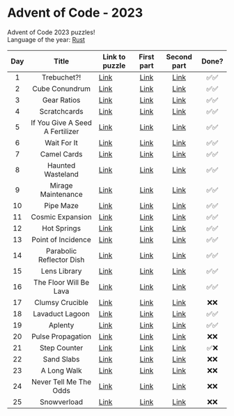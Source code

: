 # Advent of Code - 2023
Advent of Code 2023 puzzles! <br>
Language of the year: [Rust](https://www.rust-lang.org/)

| Day | Title | Link to puzzle          | First part | Second part | Done? |
| :---: | :-: | -------------- | :---: | :---: | :---: |
|  1   |  Trebuchet?!  | [Link](https://adventofcode.com/2023/day/1) | [Link](/puzzle_1a/src/main.rs) | [Link](/puzzle_1b/src/main.rs) | ✅✅ |
|  2   |  Cube Conundrum  | [Link](https://adventofcode.com/2023/day/2) | [Link](/puzzle_2a/src/main.rs) | [Link](/puzzle_2b/src/main.rs) | ✅✅ |
|  3   |  Gear Ratios  | [Link](https://adventofcode.com/2023/day/3) | [Link](/puzzle_3a/src/main.rs) | [Link](/puzzle_3b/src/main.rs) | ✅✅ |
|  4   |  Scratchcards  | [Link](https://adventofcode.com/2023/day/4) | [Link](/puzzle_4a/src/main.rs) | [Link](/puzzle_4b/src/main.rs) | ✅✅ |
|  5   |  If You Give A Seed A Fertilizer  | [Link](https://adventofcode.com/2023/day/5) | [Link](/puzzle_5a/src/main.rs) | [Link](/puzzle_5b/src/main.rs) | ✅✅ |
|  6   |  Wait For It  | [Link](https://adventofcode.com/2023/day/6) | [Link](/puzzle_6a/src/main.rs) | [Link](/puzzle_6b/src/main.rs) | ✅✅ |
|  7   |  Camel Cards  | [Link](https://adventofcode.com/2023/day/7) | [Link](/puzzle_7a/src/main.rs) | [Link](/puzzle_7b/src/main.rs) | ✅✅ |
|  8   |  Haunted Wasteland  | [Link](https://adventofcode.com/2023/day/8) | [Link](/puzzle_8a/src/main.rs) | [Link](/puzzle_8b/src/main.rs) | ✅✅ |
|  9   |  Mirage Maintenance  | [Link](https://adventofcode.com/2023/day/9) | [Link](/puzzle_9a/src/main.rs) | [Link](/puzzle_9b/src/main.rs) | ✅✅ |
|  10  |  Pipe Maze  | [Link](https://adventofcode.com/2023/day/10) | [Link](/puzzle_10a/src/main.rs) | [Link](/puzzle_10b/src/main.rs) | ✅✅ |
|  11  |  Cosmic Expansion  | [Link](https://adventofcode.com/2023/day/11) | [Link](/puzzle_11a/src/main.rs) | [Link](/puzzle_11b/src/main.rs) | ✅✅ |
|  12  |  Hot Springs  | [Link](https://adventofcode.com/2023/day/12) | [Link](/puzzle_12a/src/main.rs) | [Link](/puzzle_12b/src/main.rs) | ✅✅ |
|  13  |  Point of Incidence  | [Link](https://adventofcode.com/2023/day/13) | [Link](/puzzle_13a/src/main.rs) | [Link](/puzzle_13b/src/main.rs) | ✅✅ |
|  14  |  Parabolic Reflector Dish  | [Link](https://adventofcode.com/2023/day/14) | [Link](/puzzle_14a/src/main.rs) | [Link](/puzzle_14b/src/main.rs) | ✅✅ |
|  15  |  Lens Library  | [Link](https://adventofcode.com/2023/day/15) | [Link](/puzzle_15a/src/main.rs) | [Link](/puzzle_15b/src/main.rs) | ✅✅ |
|  16  |  The Floor Will Be Lava  | [Link](https://adventofcode.com/2023/day/16) | [Link](/puzzle_16a/src/main.rs) | [Link](/puzzle_16b/src/main.rs) | ✅✅ |
|  17  |  Clumsy Crucible  | [Link](https://adventofcode.com/2023/day/17) | [Link](/puzzle_17a/src/main.rs) | [Link](/puzzle_17b/src/main.rs) | ❌❌ |
|  18  |  Lavaduct Lagoon  | [Link](https://adventofcode.com/2023/day/18) | [Link](/puzzle_18a/src/main.rs) | [Link](/puzzle_18b/src/main.rs) | ✅✅ |
|  19  |  Aplenty  | [Link](https://adventofcode.com/2023/day/19) | [Link](/puzzle_19a/src/main.rs) | [Link](/puzzle_19b/src/main.rs) | ✅✅ |
|  20  |  Pulse Propagation  | [Link](https://adventofcode.com/2023/day/20) | [Link](/puzzle_20a/src/main.rs) | [Link](/puzzle_20b/src/main.rs) | ❌❌ |
|  21  |  Step Counter  | [Link](https://adventofcode.com/2023/day/21) | [Link](/puzzle_21a/src/main.rs) | [Link](/puzzle_21b/src/main.rs) | ✅❌ |
|  22  |  Sand Slabs  | [Link](https://adventofcode.com/2023/day/22) | [Link](/puzzle_22a/src/main.rs) | [Link](/puzzle_22b/src/main.rs) | ❌❌ |
|  23  |  A Long Walk  | [Link](https://adventofcode.com/2023/day/23) | [Link](/puzzle_23a/src/main.rs) | [Link](/puzzle_23b/src/main.rs) | ❌❌ |
|  24  |  Never Tell Me The Odds | [Link](https://adventofcode.com/2023/day/24) | [Link](/puzzle_24a/src/main.rs) | [Link](/puzzle_24b/src/main.rs) | ❌❌ |
|  25  |  Snowverload  | [Link](https://adventofcode.com/2023/day/25) | [Link](/puzzle_25a/src/main.rs) | [Link](/puzzle_25b/src/main.rs) | ❌❌ |